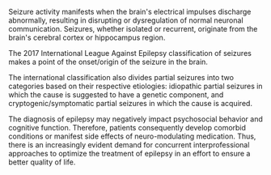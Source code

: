 Seizure activity manifests when the brain's electrical impulses discharge abnormally, resulting in disrupting or dysregulation of normal neuronal communication. Seizures, whether isolated or recurrent, originate from the brain's cerebral cortex or hippocampus region.

The 2017 International League Against Epilepsy classification of seizures makes a point of the onset/origin of the seizure in the brain.

The international classification also divides partial seizures into two categories based on their respective etiologies: idiopathic partial seizures in which the cause is suggested to have a genetic component, and cryptogenic/symptomatic partial seizures in which the cause is acquired.

The diagnosis of epilepsy may negatively impact psychosocial behavior and cognitive function. Therefore, patients consequently develop comorbid conditions or manifest side effects of neuro-modulating medication. Thus, there is an increasingly evident demand for concurrent interprofessional approaches to optimize the treatment of epilepsy in an effort to ensure a better quality of life.